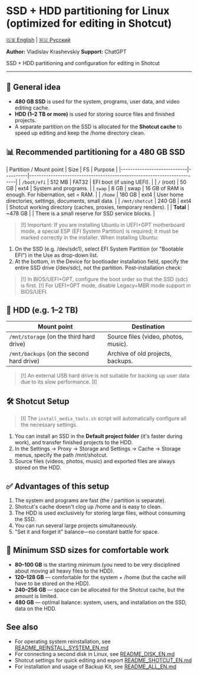 # SSD + HDD partitioning for Linux (optimized for editing in Shotcut)

[🇬🇧 English](README_SSD_SETUP_EN.md) | [🇷🇺 Русский](README_SSD_SETUP_RU.md)

**Author:** Vladislav Krashevskiy
**Support:** ChatGPT

SSD + HDD partitioning and configuration for editing in Shotcut

---

## 📌 General idea

- **480 GB SSD** is used for the system, programs, user data, and video editing cache.
- **HDD (1–2 TB or more)** is used for storing source files and finished projects.
- A separate partition on the SSD is allocated for the **Shotcut cache** to speed up editing and keep the /home directory clean.

## 📊 Recommended partitioning for a 480 GB SSD

| Partition / Mount point | Size | FS | Purpose |
|----------------------------|----------|------------------------------------------------------------------------|
| `/boot/efi` | 512 MB | FAT32 | EFI boot (if using UEFI). |
| `/` (root) | 50 GB | ext4 | System and programs. |
| `swap` | 8 GB | swap | 16 GB of RAM is enough. For hibernation, set = RAM. |
| `/home` | 180 GB | ext4 | User home directories, settings, documents, small data. |
| `/mnt/shotcut` | 240 GB | ext4 | Shotcut working directory (caches, proxies, temporary renders). |
| **Total** | ~478 GB | | There is a small reserve for SSD service blocks. |

> ]!] Important: If you are installing Ubuntu in UEFI+GPT motherboard mode, a special ESP (EFI System Partition) is required; it must be marked correctly in the installer.
When installing Ubuntu:
1. On the SSD (e.g. /dev/sdc1), select EFI System Partition (or "Bootable EFI") in the Use as drop-down list.
2. At the bottom, in the Device for bootloader installation field, specify the entire SSD drive (/dev/sdc), not the partition.
Post-installation check:
> [!] In BIOS/UEFI+GPT, configure the boot order so that the SSD (sdc) is first.
> [!] For UEFI+GPT mode, disable Legacy+MBR mode support in BIOS/UEFI.

## 📂 HDD (e.g. 1–2 TB)

| Mount point | Destination |
|---------------------------------------------|----------------------------------|
| `/mnt/storage` (on the third hard drive) | Source files (video, photos, music). |
| `/mnt/backups` (on the second hard drive) | Archive of old projects, backups. |

> [!] An external USB hard drive is not suitable for backing up user data due to its slow performance.
> [I]

## 🛠 Shotcut Setup

> [I] The `install_media_tools.sh` script will automatically configure all the necessary settings.
1. You can install an SSD in the **Default project folder** (it's faster during work), and transfer finished projects to the HDD.
2. In the Settings → Proxy → Storage and Settings → Cache → Storage menus, specify the path /mnt/shotcut.
3. Source files (videos, photos, music) and exported files are always stored on the HDD.

## ✅ Advantages of this setup

1. The system and programs are fast (the / partition is separate).
2. Shotcut's cache doesn't clog up /home and is easy to clean.
3. The HDD is used exclusively for storing large files, without consuming the SSD.
4. You can run several large projects simultaneously.
5. "Set it and forget it" balance—no constant battle for space.

## 🔑 Minimum SSD sizes for comfortable work

- **80–100 GB** is the starting minimum (you need to be very disciplined about moving all heavy files to the HDD).
- **120–128 GB** — comfortable for the system + /home (but the cache will have to be stored on the HDD).
- **240–256 GB** — space can be allocated for the Shotcut cache, but the amount is limited.
- **480 GB** — optimal balance: system, users, and installation on the SSD, data on the HDD.

## See also

- For operating system reinstallation, see [README_REINSTALL_SYSTEM_EN.md](README_REINSTALL_SYSTEM_EN.md)
- For connecting a second disk in Linux, see [README_DISK_EN.md](README_DISK_EN.md)
- Shotcut settings for quick editing and export [README_SHOTCUT_EN.md](README_SHOTCUT_EN.md)
- For installation and usage of Backup Kit, see [README_ALL_EN.md](README_ALL_EN.md)
